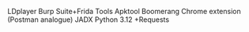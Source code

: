 
LDplayer 
Burp Suite+Frida Tools
Apktool
Boomerang Chrome extension (Postman analogue) 
JADX 
Python 3.12 +Requests

